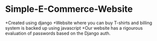 # Simple-E-Commerce-Website
+Created using django
+Website where you can buy T-shirts and billing system is backed up using javascript
+Our website has a rigourous evaluation of passwords based on the Django auth.
